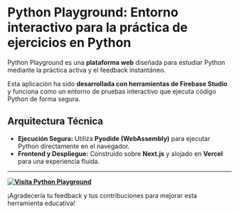 # Python Playground: Entorno interactivo para la práctica de ejercicios en Python

Python Playground es una **plataforma web** diseñada para estudiar Python mediante la práctica activa y el feedback instantáneo.

Esta aplicación ha sido **desarrollada con herramientas de Firebase Studio** y funciona como un entorno de pruebas interactivo que ejecuta código Python de forma segura.

## Arquitectura Técnica

* **Ejecución Segura:** Utiliza **Pyodide (WebAssembly)** para ejecutar Python directamente en el navegador.
* **Frontend y Despliegue:** Construido sobre **Next.js** y alojado en **Vercel** para una experiencia fluida.

---
**[![Visita Python Playground](https://img.shields.io/badge/VISITA%20PYTHON%20PLAYGROUND-EFEF?style=plastic&labelColor=FFFF&color=FFFF)](https://python-playground-theta.vercel.app/)**

¡Agradecería tu feedback y tus contribuciones para mejorar esta herramienta educativa!

